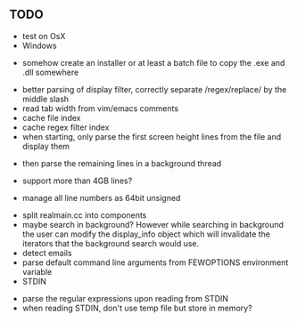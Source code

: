 TODO
----

- test on OsX
- Windows
 + somehow create an installer or at least a batch file to copy the .exe and .dll somewhere
- better parsing of display filter, correctly separate /regex/replace/ by the middle slash
- read tab width from vim/emacs comments
- cache file index
- cache regex filter index
- when starting, only parse the first screen height lines from the file and display them
 + then parse the remaining lines in a background thread
- support more than 4GB lines?
 + manage all line numbers as 64bit unsigned
- split realmain.cc into components
- maybe search in background? However while searching in background the user can modify the display_info object which will invalidate the iterators that the background search would use.
- detect emails
- parse default command line arguments from FEWOPTIONS environment variable
- STDIN
 + parse the regular expressions upon reading from STDIN
 + when reading STDIN, don't use temp file but store in memory?
